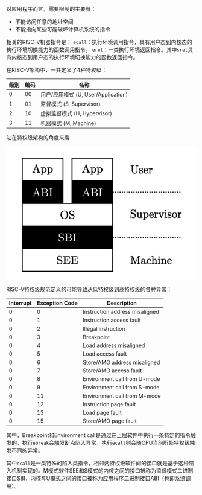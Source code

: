 对应用程序而言，需要限制的主要有：
- 不能访问任意的地址空间
- 不能指向某些可能破坏计算机系统的指令

相关的RISC-V机器指令是：
`ecall`：执行环境调用指令，具有用户态到内核态的执行环境切换能力的函数调用指令。
`eret`：一类执行环境返回指令。其中`sret`具有内核态到用户态的执行环境切换能力的函数返回指令。

在RISC-V架构中，一共定义了4种特权级：

| 级别 | 编码 | 名称                             |
| ---- | ---- | -------------------------------- |
| 0    | 00   | 用户/应用模式 (U, User/Application) |
| 1    | 01   | 监督模式 (S, Supervisor)           |
| 2    | 10   | 虚拟监督模式 (H, Hypervisor)       |
| 3    | 11   | 机器模式 (M, Machine)              |

站在特权级架构的角度来看

![特权级](../image/mode.png)

RISC-V特权级规范定义的可能导致从低特权级到高特权级的各种异常：

| Interrupt | Exception Code | Description                     |
| --------- | -------------- | ------------------------------- |
| 0         | 0              | Instruction address misaligned  |
| 0         | 1              | Instruction access fault        |
| 0         | 2              | Illegal instruction             |
| 0         | 3              | Breakpoint                      |
| 0         | 4              | Load address misaligned         |
| 0         | 5              | Load access fault               |
| 0         | 6              | Store/AMO address misaligned    |
| 0         | 7              | Store/AMO access fault          |
| 0         | 8              | Environment call from U-mode    |
| 0         | 9              | Environment call from S-mode    |
| 0         | 11             | Environment call from M-mode    |
| 0         | 12             | Instruction page fault          |
| 0         | 13             | Load page fault                 |
| 0         | 15             | Store/AMO page fault            |

其中，Breakpoint和Environment call是通过在上层软件中执行一条特定的指令触发的，执行`ebreak`会触发断点陷入异常，执行`ecall`则会随CPU当前所处特权级触发不同的异常。

其中`ecall`是一类特殊的陷入类指令，相邻两特权级软件间的接口就是基于这种陷入机制实现的。M模式软件SEE和S模式的内核之间的接口被称为监督模式二进制接口SBI，内核与U模式之间的接口被称为应用程序二进制接口ABI（也即系统调用）。